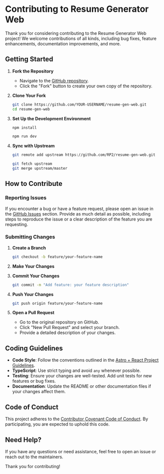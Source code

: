 # Contributing to Resume Generator Web

Thank you for considering contributing to the Resume Generator Web project! We welcome contributions of all kinds, including bug fixes, feature enhancements, documentation improvements, and more.

## Getting Started

1. **Fork the Repository**
   - Navigate to the [GitHub repository](https://github.com/RP2/resume-gen-web).
   - Click the "Fork" button to create your own copy of the repository.

2. **Clone Your Fork**

   ```bash
   git clone https://github.com/YOUR-USERNAME/resume-gen-web.git
   cd resume-gen-web
   ```

3. **Set Up the Development Environment**

   ```bash
   npm install
   ```

   ```bash
   npm run dev
   ```

4. **Sync with Upstream**

   ```bash
   git remote add upstream https://github.com/RP2/resume-gen-web.git
   ```

   ```bash
   git fetch upstream
   git merge upstream/master
   ```

## How to Contribute

### Reporting Issues

If you encounter a bug or have a feature request, please open an issue in the [GitHub Issues](https://github.com/RP2/resume-gen-web/issues) section. Provide as much detail as possible, including steps to reproduce the issue or a clear description of the feature you are requesting.

### Submitting Changes

1. **Create a Branch**

   ```bash
   git checkout -b feature/your-feature-name
   ```

2. **Make Your Changes**

3. **Commit Your Changes**

   ```bash
   git commit -m "Add feature: your feature description"
   ```

4. **Push Your Changes**

   ```bash
   git push origin feature/your-feature-name
   ```

5. **Open a Pull Request**
   - Go to the original repository on GitHub.
   - Click "New Pull Request" and select your branch.
   - Provide a detailed description of your changes.

## Coding Guidelines

- **Code Style**: Follow the conventions outlined in the [Astro + React Project Guidelines](.github/copilot-instructions.md).
- **TypeScript**: Use strict typing and avoid `any` whenever possible.
- **Testing**: Ensure your changes are well-tested. Add unit tests for new features or bug fixes.
- **Documentation**: Update the README or other documentation files if your changes affect them.

## Code of Conduct

This project adheres to the [Contributor Covenant Code of Conduct](https://www.contributor-covenant.org/). By participating, you are expected to uphold this code.

## Need Help?

If you have any questions or need assistance, feel free to open an issue or reach out to the maintainers.

Thank you for contributing!
